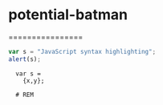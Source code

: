 # potential-batman
================

```javascript
var s = "JavaScript syntax highlighting";
alert(s);
```

```
  var s =
    {x,y};
        
  # REM
```

